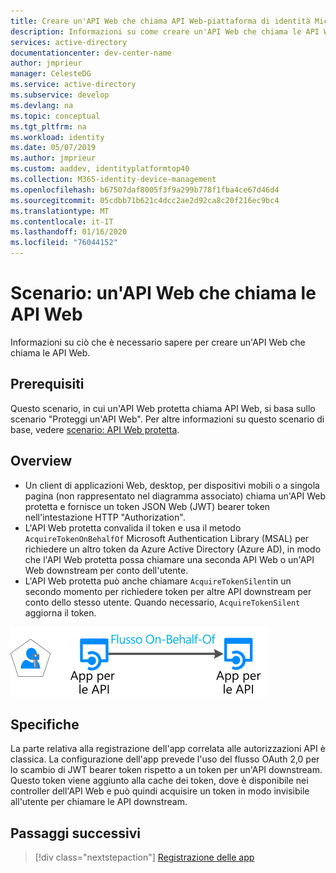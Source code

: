```yaml
---
title: Creare un'API Web che chiama API Web-piattaforma di identità Microsoft | Azure
description: Informazioni su come creare un'API Web che chiama le API Web downstream (panoramica).
services: active-directory
documentationcenter: dev-center-name
author: jmprieur
manager: CelesteDG
ms.service: active-directory
ms.subservice: develop
ms.devlang: na
ms.topic: conceptual
ms.tgt_pltfrm: na
ms.workload: identity
ms.date: 05/07/2019
ms.author: jmprieur
ms.custom: aaddev, identityplatformtop40
ms.collection: M365-identity-device-management
ms.openlocfilehash: b67507daf8005f3f9a299b778f1fba4ce67d46d4
ms.sourcegitcommit: 05cdbb71b621c4dcc2ae2d92ca8c20f216ec9bc4
ms.translationtype: MT
ms.contentlocale: it-IT
ms.lasthandoff: 01/16/2020
ms.locfileid: "76044152"
---
```

# <a name="scenario-a-web-api-that-calls-web-apis"></a>Scenario: un'API Web che chiama le API Web

Informazioni su ciò che è necessario sapere per creare un'API Web che chiama le API Web.

## <a name="prerequisites"></a>Prerequisiti

Questo scenario, in cui un'API Web protetta chiama API Web, si basa sullo scenario "Proteggi un'API Web". Per altre informazioni su questo scenario di base, vedere [scenario: API Web protetta](scenario-protected-web-api-overview.md).

## <a name="overview"></a>Overview

- Un client di applicazioni Web, desktop, per dispositivi mobili o a singola pagina (non rappresentato nel diagramma associato) chiama un'API Web protetta e fornisce un token JSON Web (JWT) bearer token nell'intestazione HTTP "Authorization".
- L'API Web protetta convalida il token e usa il metodo `AcquireTokenOnBehalfOf` Microsoft Authentication Library (MSAL) per richiedere un altro token da Azure Active Directory (Azure AD), in modo che l'API Web protetta possa chiamare una seconda API Web o un'API Web downstream per conto dell'utente.
- L'API Web protetta può anche chiamare `AcquireTokenSilent`in un secondo momento per richiedere token per altre API downstream per conto dello stesso utente. Quando necessario, `AcquireTokenSilent` aggiorna il token.

![Diagramma di un'API Web che chiama un'API Web](media/scenarios/web-api.svg)

## <a name="specifics"></a>Specifiche

La parte relativa alla registrazione dell'app correlata alle autorizzazioni API è classica. La configurazione dell'app prevede l'uso del flusso OAuth 2,0 per lo scambio di JWT bearer token rispetto a un token per un'API downstream. Questo token viene aggiunto alla cache dei token, dove è disponibile nei controller dell'API Web e può quindi acquisire un token in modo invisibile all'utente per chiamare le API downstream.

## <a name="next-steps"></a>Passaggi successivi

> [!div class="nextstepaction"]
> [Registrazione delle app](scenario-web-api-call-api-app-registration.md)
